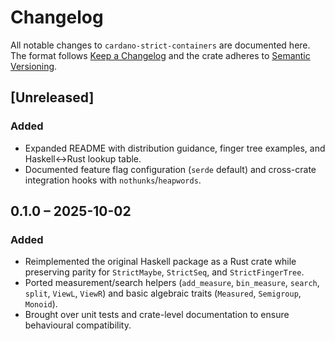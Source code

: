 # Changelog

All notable changes to `cardano-strict-containers` are documented here. The
format follows [Keep a Changelog](https://keepachangelog.com/en/1.1.0/) and the
crate adheres to [Semantic Versioning](https://semver.org/spec/v2.0.0.html).

## [Unreleased]

### Added
- Expanded README with distribution guidance, finger tree examples, and
	Haskell↔Rust lookup table.
- Documented feature flag configuration (`serde` default) and cross-crate
	integration hooks with `nothunks`/`heapwords`.

## 0.1.0 – 2025-10-02

### Added
- Reimplemented the original Haskell package as a Rust crate while preserving
	parity for `StrictMaybe`, `StrictSeq`, and `StrictFingerTree`.
- Ported measurement/search helpers (`add_measure`, `bin_measure`, `search`,
	`split`, `ViewL`, `ViewR`) and basic algebraic traits (`Measured`,
	`Semigroup`, `Monoid`).
- Brought over unit tests and crate-level documentation to ensure behavioural
	compatibility.
